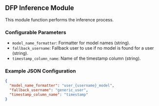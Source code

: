 ## DFP Inference Module

This module function performs the inference process.

### Configurable Parameters

- `model_name_formatter`: Formatter for model names (string).
- `fallback_username`: Fallback user to use if no model is found for a user (string).
- `timestamp_column_name`: Name of the timestamp column (string).

### Example JSON Configuration

```json
{
  "model_name_formatter": "user_{username}_model",
  "fallback_username": "generic_user",
  "timestamp_column_name": "timestamp"
}
```